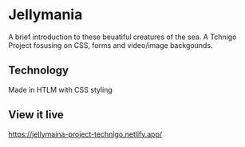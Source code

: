 # Jellymania

A brief introduction to these beuatiful creatures of the sea. A Tchnigo Project fosusing on CSS, forms and video/image backgounds.


## Technology

Made in HTLM with CSS styling


## View it live

https://jellymaina-project-technigo.netlify.app/
